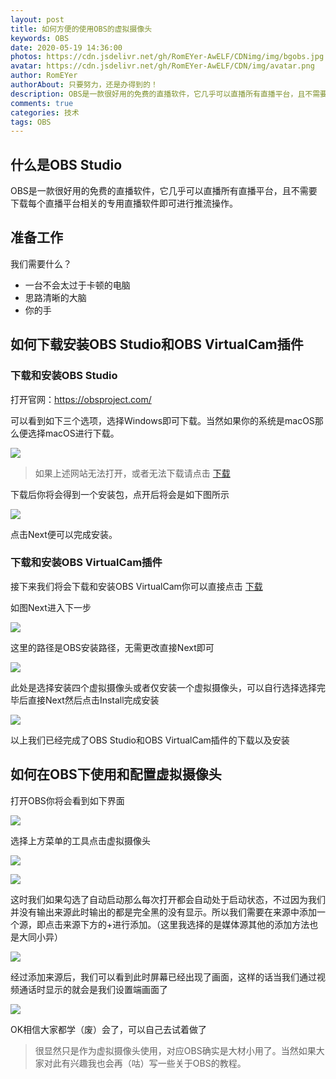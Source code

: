 ```yaml
---
layout: post
title: 如何方便的使用OBS的虚拟摄像头
keywords: OBS
date: 2020-05-19 14:36:00
photos: https://cdn.jsdelivr.net/gh/RomEYer-AwELF/CDNimg/img/bgobs.jpg
avatar: https://cdn.jsdelivr.net/gh/RomEYer-AwELF/CDN/img/avatar.png
author: RomEYer
authorAbout: 只要努力，还是办得到的！
description: OBS是一款很好用的免费的直播软件，它几乎可以直播所有直播平台，且不需要下载每个直播平台相关的专用直播软件即可进行推流操作...
comments: true
categories: 技术
tags: OBS
---
```


## 什么是OBS Studio

OBS是一款很好用的免费的直播软件，它几乎可以直播所有直播平台，且不需要下载每个直播平台相关的专用直播软件即可进行推流操作。

## 准备工作

我们需要什么？

* 一台不会太过于卡顿的电脑
* 思路清晰的大脑
* 你的手

## 如何下载安装OBS Studio和OBS VirtualCam插件

### 下载和安装OBS Studio

打开官网：https://obsproject.com/

可以看到如下三个选项，选择Windows即可下载。当然如果你的系统是macOS那么便选择macOS进行下载。

![](https://cdn.jsdelivr.net/gh/RomEYer-AwELF/CDNimg/img/obs1.png)

> 如果上述网站无法打开，或者无法下载请点击 [ 下载 ][OBS]
>
> [OBS]:  https://od.loliloli.moe/%E8%BD%AF%E4%BB%B6/OBS-Studio-25.0.8-Full-Installer-x64.exe 	"下载"

下载后你将会得到一个安装包，点开后将会是如下图所示

![](https://cdn.jsdelivr.net/gh/RomEYer-AwELF/CDNimg/img/obs2.png)

点击Next便可以完成安装。

### 下载和安装OBS VirtualCam插件

接下来我们将会下载和安装OBS VirtualCam你可以直接点击 [下载][Virtual]

[Virtual]: https://od.loliloli.moe/%E8%BD%AF%E4%BB%B6/OBS-VirtualCam2.0.4-Installer.exe "下载"

如图Next进入下一步

![](https://cdn.jsdelivr.net/gh/RomEYer-AwELF/CDNimg/img/obs3.png)

这里的路径是OBS安装路径，无需更改直接Next即可

![](https://cdn.jsdelivr.net/gh/RomEYer-AwELF/CDNimg/img/obs4.png)

此处是选择安装四个虚拟摄像头或者仅安装一个虚拟摄像头，可以自行选择选择完毕后直接Next然后点击Install完成安装

![](https://cdn.jsdelivr.net/gh/RomEYer-AwELF/CDNimg/img/obs5.png)

以上我们已经完成了OBS Studio和OBS VirtualCam插件的下载以及安装

## 如何在OBS下使用和配置虚拟摄像头

打开OBS你将会看到如下界面

![](https://cdn.jsdelivr.net/gh/RomEYer-AwELF/CDNimg/img/obs6.png)

选择上方菜单的工具点击虚拟摄像头

![](https://cdn.jsdelivr.net/gh/RomEYer-AwELF/CDNimg/img/obs7.png)

![](https://cdn.jsdelivr.net/gh/RomEYer-AwELF/CDNimg/img/obs8.png)

这时我们如果勾选了自动启动那么每次打开都会自动处于启动状态，不过因为我们并没有输出来源此时输出的都是完全黑的没有显示。所以我们需要在来源中添加一个源，即点击来源下方的+进行添加。（这里我选择的是媒体源其他的添加方法也是大同小异）

![](https://cdn.jsdelivr.net/gh/RomEYer-AwELF/CDNimg/img/obs9.png)

经过添加来源后，我们可以看到此时屏幕已经出现了画面，这样的话当我们通过视频通话时显示的就会是我们设置端画面了

![](https://cdn.jsdelivr.net/gh/RomEYer-AwELF/CDNimg/img/obs10.png)

OK相信大家都学（废）会了，可以自己去试着做了

> 很显然只是作为虚拟摄像头使用，对应OBS确实是大材小用了。当然如果大家对此有兴趣我也会再（咕）写一些关于OBS的教程。
